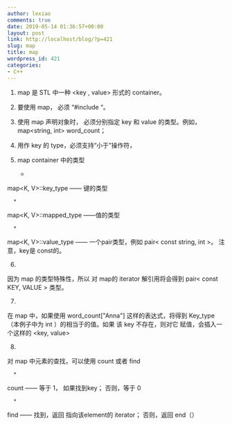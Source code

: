 ```yaml
---
author: lexiao
comments: true
date: 2019-05-14 01:36:57+00:00
layout: post
link: http://localhost/blog/?p=421
slug: map
title: map
wordpress_id: 421
categories:
- C++
---
```




  1. map 是 STL 中一种 <key , value> 形式的 container。


  2. 要使用 map， 必须 “#include <map>“。


  3. 使用 map 声明对象时， 必须分别指定 key 和 value 的类型。例如， map<string, int> word_count；


  4. 用作 key 的 type，必须支持“小于”操作符，


  5. map container 中的类型




      * 


map<K, V>::key_type —— 键的类型



      * 


map<K, V>::mapped_type ——值的类型



      * 


map<K, V>::value_type —— 一个pair类型，例如 pair< const string, int >。 注意，key是 const的。



  6. 


因为 map 的类型特殊性，所以 对 map的 iterator 解引用将会得到 pair< const KEY, VALUE > 类型。 



  7. 


在 map 中，如果使用 word_count["Anna"] 这样的表达式，将得到 Key_type（本例子中为 int ）的相当于的值。如果 该 key 不存在，则对它 赋值，会插入一个这样的 <key, value>



  8. 


对 map 中元素的查找，可以使用 count 或者 find





      * 


count —— 等于 1， 如果找到key； 否则，等于 0



      * 


find —— 找到，返回 指向该element的 iterator； 否则，返回 end（）
